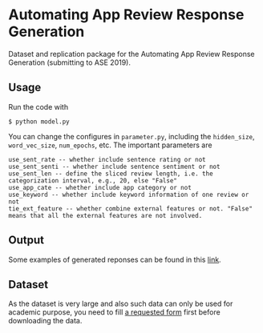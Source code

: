 # Automating App Review Response Generation
Dataset and replication package for the Automating App Review Response Generation (submitting to ASE 2019).

## Usage
Run the code with
```angular2html
$ python model.py
```

You can change the configures in `parameter.py`, including the `hidden_size`, `word_vec_size`, `num_epochs`, etc. The important parameters are

```
use_sent_rate -- whether include sentence rating or not
use_sent_senti -- whether include sentence sentiment or not
use_sent_len -- define the sliced review length, i.e. the categorization interval, e.g., 20, else "False"
use_app_cate -- whether include app category or not
use_keyword -- whether include keyword information of one review or not
tie_ext_feature -- whether combine external features or not. "False" means that all the external features are not involved.
```

## Output
Some examples of generated reponses can be found in this [link](https://remine-lab.github.io/paper/rrgen.html).

## Dataset
As the dataset is very large and also such data can only be used for academic purpose, you need to fill [a requested form](https://docs.google.com/forms/d/1nTtDkpKrhiNjwkALjsQmhTvMFNf6H99Kn64NFWcIx9Y/edit?usp=sharing) first before downloading the data.

